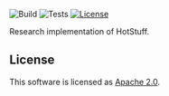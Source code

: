 ![Build](https://github.com/asonnino/hotstuff/workflows/Build/badge.svg)
![Tests](https://github.com/asonnino/hotstuff/workflows/Tests/badge.svg)
[![License](https://img.shields.io/badge/license-Apache-green.svg)](LICENSE)

Research implementation of HotStuff.

## License
This software is licensed as [Apache 2.0](LICENSE).